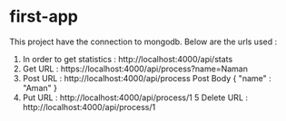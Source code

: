 # first-app

This project have the connection to mongodb.
Below are the urls used :
1. In order to get statistics : http://localhost:4000/api/stats
2. Get URL : https://localhost:4000/api/process?name=Naman
3. Post URL : http://localhost:4000/api/process 
Post Body 
{
	"name" : "Aman"
}
4. Put URL : http://localhost:4000/api/process/1
5 Delete URL : http://localhost:4000/api/process/1
